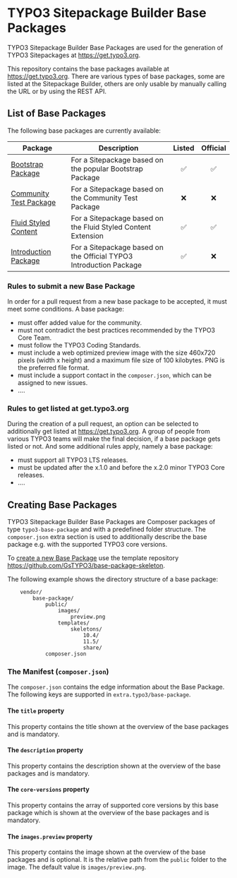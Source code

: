 # TYPO3 Sitepackage Builder Base Packages

TYPO3 Sitepackage Builder Base Packages are used for the generation of TYPO3
Sitepackages at <https://get.typo3.org>.

This repository contains the base packages available at <https://get.typo3.org>.
There are various types of base packages, some are listed at the Sitepackage Builder,
others are only usable by manually calling the URL or by using the REST API.

## List of Base Packages

The following base packages are currently available:

| Package | Description | Listed | Official |
| --- | --- | :---: | :---: |
| [Bootstrap Package](https://get.typo3.dev/wizards/sitepackage/new/typo3/base-package-bootstrap-package) | For a Sitepackage based on the popular Bootstrap Package | ✅ | ✅ |
| [Community Test Package](https://get.typo3.dev/wizards/sitepackage/new/typo3/base-package-community-test) | For a Sitepackage based on the Community Test Package | ❌ | ❌ |
| [Fluid Styled Content](https://get.typo3.dev/wizards/sitepackage/new/typo3/base-package-fluid-styled-content) | For a Sitepackage based on the Fluid Styled Content Extension | ✅ | ✅ |
| [Introduction Package](https://get.typo3.dev/wizards/sitepackage/new/typo3/base-package-introduction-package) | For a Sitepackage based on the Official TYPO3 Introduction Package | ✅ | ❌ |

### Rules to submit a new Base Package

In order for a pull request from a new base package to be accepted, it must meet
some conditions. A base package:

* must offer added value for the community.
* must not contradict the best practices recommended by the TYPO3 Core Team.
* must follow the TYPO3 Coding Standards.
* must include a web optimized preview image with the size 460x720 pixels
  (width x height) and a maximum file size of 100 kilobytes. PNG is the
  preferred file format.
* must include a support contact in the `composer.json`, which can be assigned
  to new issues.
* ....

### Rules to get listed at get.typo3.org

During the creation of a pull request, an option can be selected to additionally
get listed at <https://get.typo3.org>. A group of people from various TYPO3 teams
will make the final decision, if a base package gets listed or not. And some
additional rules apply, namely a base package:

* must support all TYPO3 LTS releases.
* must be updated after the x.1.0 and before the x.2.0 minor TYPO3 Core releases.
* ....

## Creating Base Packages

TYPO3 Sitepackage Builder Base Packages are Composer packages of type
`typo3-base-package` and with a predefined folder structure. The `composer.json`
extra section is used to additionally describe the base package e.g. with the
supported TYPO3 core versions.

To [create a new Base Package](https://github.com/GsTYPO3/base-package-skeleton/generate)
use the template repository <https://github.com/GsTYPO3/base-package-skeleton>.

The following example shows the directory structure of a base package:

```text
    vendor/
        base-package/
            public/
                images/
                    preview.png
                templates/
                    skeletons/
                        10.4/
                        11.5/
                        share/
            composer.json
```

### The Manifest (`composer.json`)

The `composer.json` contains the edge information about the Base Package. The
following keys are supported in `extra.typo3/base-package`.

#### The `title` property

This property contains the title shown at the overview of the base packages and
is mandatory.

#### The `description` property

This property contains the description shown at the overview of the base
packages and is mandatory.

#### The `core-versions` property

This property contains the array of supported core versions by this base package
which is shown at the overview of the base packages and is mandatory.

#### The `images.preview` property

This property contains the image shown at the overview of the base packages and
is optional. It is the relative path from the `public` folder to the image. The
default value is `images/preview.png`.
